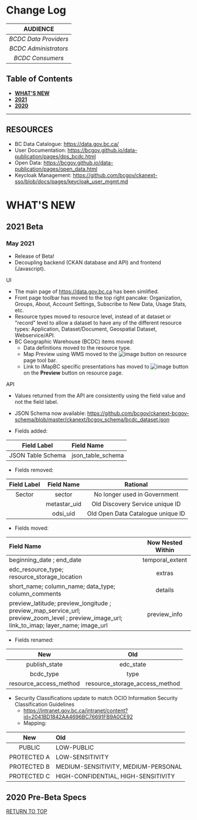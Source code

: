 # Change Log

|**AUDIENCE**|
|:---:|
| *BCDC Data Providers* | 
| *BCDC Administrators* | 
| *BCDC Consumers* |

## Table of Contents
+ [**WHAT'S NEW**](#whats-new)
+ [**2021**](#2021)
+ [**2020**](#2020)

-----------------------

## RESOURCES
+ BC Data Catalogue: https://data.gov.bc.ca/
+ User Documentation: https://bcgov.github.io/data-publication/pages/dps_bcdc.html
+ Open Data: https://bcgov.github.io/data-publication/pages/open_data.html
+ Keycloak Management: https://github.com/bcgov/ckanext-sso/blob/docs/pages/keycloak_user_mgmt.md

# WHAT'S NEW
## 2021 Beta
### May 2021
+ Release of Beta!
+ Decoupling backend (CKAN database and API) and frontend (Javascript).

UI
+ The main page of https://data.gov.bc.ca has been simlified.
+ Front page toolbar has moved to the top right pancake: Organization, Groups, About, Account Settings, Subscribe to New Data, Usage Stats, etc.
+ Resource types moved to resource level, instead of at dataset or "record" level to allow a dataset to have any of the different resource types: Application, Dataset/Document, Geospatial Dataset, Webservice/API.
+ BC Geographic Warehouse (BCDC) items moved:
    - Data definitions moved to the resource type.
    - Map Preview using WMS moved to the ![image](https://user-images.githubusercontent.com/32690119/117981892-526e8c00-b2ea-11eb-8211-35499fc24fd8.png) button on resource page tool bar.
    - Link to iMapBC specific presentations has moved to ![image](https://user-images.githubusercontent.com/32690119/117982127-8a75cf00-b2ea-11eb-9377-c3b5f73908f9.png)
button on the **Preview** button on resource page.

API
+ Values returned from the API are consistently using the field value and not the field label.
+ JSON Schema now available: https://github.com/bcgov/ckanext-bcgov-schema/blob/master/ckanext/bcgov_schema/bcdc_dataset.json

+ Fields added:

|Field Label |Field Name|
|:---:|:---|
|JSON Table Schema | json_table_schema|
 
+ Fields removed:
   
|Field Label |Field Name|Rational|
|:---:|:---:|:---:|
|Sector | sector|No longer used in Government|
| |metastar_uid |Old Discovery Service unique ID|
| |odsi_uid|Old Open Data Catalogue unique ID|

+ Fields moved:

|Field Name|Now Nested Within|
|:---|:---:|
|beginning_date ; end_date| temporal_extent |
|edc_resource_type; resource_storage_location  |extras|
|short_name; column_name; data_type; column_comments |details|
| preview_latitude; preview_longitude ; preview_map_service_url; preview_zoom_level ; preview_image_url; link_to_imap; layer_name; image_url|preview_info|

+ Fields renamed:

|New |Old|
|:---:|:---:|
|publish_state | edc_state|
|bcdc_type|type|
|resource_access_method|resource_storage_access_method|

+ Security Classifications update to match OCIO Information Security Classification Guidelines
    - https://intranet.gov.bc.ca/intranet/content?id=2041BD1842AA4696BC76691FB9A0CE92
    - Mapping:


|New |Old|
|:---:|:---|
|PUBLIC | LOW-PUBLIC|
|PROTECTED A | LOW-SENSITIVITY|
|PROTECTED B | MEDIUM-SENSITIVITY, MEDIUM-PERSONAL|
|PROTECTED C | HIGH-CONFIDENTIAL, HIGH-SENSITIVITY|

## 2020 Pre-Beta Specs

[RETURN TO TOP][1]

[1]: #change-log

